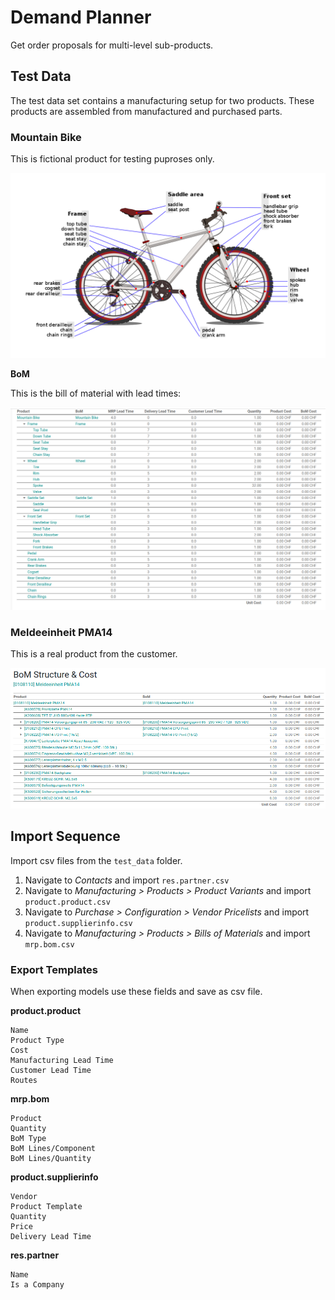 # Demand Planner

Get order proposals for multi-level sub-products.

## Test Data

The test data set contains a manufacturing setup for two products. These products are assembled from manufactured and purchased parts.

### Mountain Bike

This is fictional product for testing puproses only.

![](demand_planner_test_data/data/mountain_bike/example.png)

**BoM**

This is the bill of material with lead times:

![](demand_planner_test_data/data/mountain_bike/BoM.png)

### Meldeeinheit PMA14

This is a real product from the customer.

![](demand_planner_test_data/data/meldeeinheit_pma14/BoM.png)

## Import Sequence

Import csv files from the `test_data` folder.

1. Navigate to *Contacts* and import `res.partner.csv`
2. Navigate to *Manufacturing > Products > Product Variants* and import `product.product.csv`
3. Navigate to *Purchase > Configuration > Vendor Pricelists* and import `product.supplierinfo.csv`
4. Navigate to *Manufacturing > Products > Bills of Materials* and import `mrp.bom.csv`

### Export Templates

When exporting models use these fields and save as csv file.

**product.product**

```
Name
Product Type
Cost
Manufacturing Lead Time
Customer Lead Time
Routes
```

**mrp.bom**

```
Product
Quantity
BoM Type
BoM Lines/Component
BoM Lines/Quantity
```

**product.supplierinfo**

```
Vendor
Product Template
Quantity
Price
Delivery Lead Time
```

**res.partner**

```
Name
Is a Company
```
